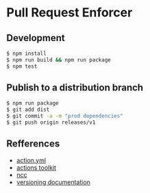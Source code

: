 # Pull Request Enforcer

## Development

```bash
$ npm install
$ npm run build && npm run package
$ npm test
```

## Publish to a distribution branch

```bash
$ npm run package
$ git add dist
$ git commit -a -m "prod dependencies"
$ git push origin releases/v1
```

## Refferences
- [action.yml](https://help.github.com/en/articles/metadata-syntax-for-github-actions)
- [actions toolkit](https://github.com/actions/toolkit)
- [ncc](https://github.com/zeit/ncc)
- [versioning documentation](https://github.com/actions/toolkit/blob/master/docs/action-versioning.md)